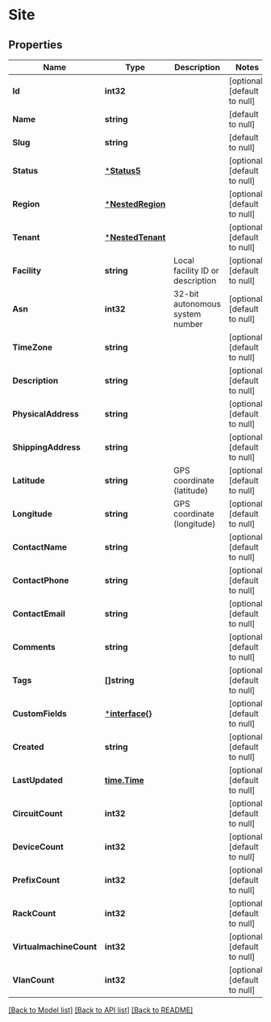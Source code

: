 # Site

## Properties
Name | Type | Description | Notes
------------ | ------------- | ------------- | -------------
**Id** | **int32** |  | [optional] [default to null]
**Name** | **string** |  | [default to null]
**Slug** | **string** |  | [default to null]
**Status** | [***Status5**](Status_5.md) |  | [optional] [default to null]
**Region** | [***NestedRegion**](NestedRegion.md) |  | [optional] [default to null]
**Tenant** | [***NestedTenant**](NestedTenant.md) |  | [optional] [default to null]
**Facility** | **string** | Local facility ID or description | [optional] [default to null]
**Asn** | **int32** | 32-bit autonomous system number | [optional] [default to null]
**TimeZone** | **string** |  | [optional] [default to null]
**Description** | **string** |  | [optional] [default to null]
**PhysicalAddress** | **string** |  | [optional] [default to null]
**ShippingAddress** | **string** |  | [optional] [default to null]
**Latitude** | **string** | GPS coordinate (latitude) | [optional] [default to null]
**Longitude** | **string** | GPS coordinate (longitude) | [optional] [default to null]
**ContactName** | **string** |  | [optional] [default to null]
**ContactPhone** | **string** |  | [optional] [default to null]
**ContactEmail** | **string** |  | [optional] [default to null]
**Comments** | **string** |  | [optional] [default to null]
**Tags** | **[]string** |  | [optional] [default to null]
**CustomFields** | [***interface{}**](interface{}.md) |  | [optional] [default to null]
**Created** | **string** |  | [optional] [default to null]
**LastUpdated** | [**time.Time**](time.Time.md) |  | [optional] [default to null]
**CircuitCount** | **int32** |  | [optional] [default to null]
**DeviceCount** | **int32** |  | [optional] [default to null]
**PrefixCount** | **int32** |  | [optional] [default to null]
**RackCount** | **int32** |  | [optional] [default to null]
**VirtualmachineCount** | **int32** |  | [optional] [default to null]
**VlanCount** | **int32** |  | [optional] [default to null]

[[Back to Model list]](../README.md#documentation-for-models) [[Back to API list]](../README.md#documentation-for-api-endpoints) [[Back to README]](../README.md)


